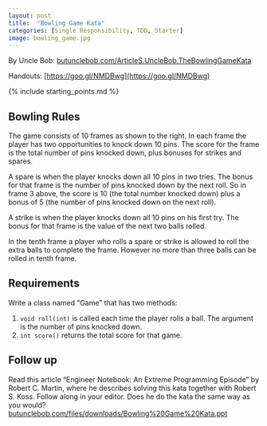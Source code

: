 ```yaml
---
layout: post
title:  "Bowling Game Kata"
categories: [Single Responsibility, TDD, Starter]
image: bowling_game.jpg
---
```


By Uncle Bob: [butunclebob.com/ArticleS.UncleBob.TheBowlingGameKata](http://butunclebob.com/ArticleS.UncleBob.TheBowlingGameKata)

Handouts: [https://goo.gl/NMDBwg](https://goo.gl/NMDBwg)

{% include starting_points.md %}

## Bowling Rules
The game consists of 10 frames as shown to the right. In each frame the player has two opportunities to knock down 10 pins. The score for the frame is the total number of pins knocked down, plus bonuses for strikes and spares.

A spare is when the player knocks down all 10 pins in two tries. The bonus for that frame is the number of pins knocked down by the next roll. So in frame 3 above, the score is 10 (the total number knocked down) plus a bonus of 5 (the number of pins knocked down on the next roll).

A strike is when the player knocks down all 10 pins on his first try. The bonus for that frame is the value of the next two balls rolled.

In the tenth frame a player who rolls a spare or strike is allowed to roll the extra balls to complete the frame. However no more than three balls can be rolled in tenth frame.

## Requirements
Write a class named “Game” that has two methods:
1.  `void roll(int)` is called each time the player rolls a ball.  The argument is the number of pins knocked down.
2.  `int score()` returns the total score for that game.

## Follow up
Read this article “Engineer Notebook: An Extreme Programming Episode” by Robert C. Martin, where he describes solving this kata together with Robert S. Koss. Follow along in your editor. Does he do the kata the same way as you would?
[butunclebob.com/files/downloads/Bowling%20Game%20Kata.ppt](http://butunclebob.com/files/downloads/Bowling%20Game%20Kata.ppt)
